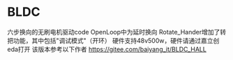 # BLDC
六步换向的无刷电机驱动code
OpenLoop中为延时换向
Rotate_Hander增加了转把功能，其中包括"调试模式"（开环）
硬件支持48v500w，硬件请通过嘉立创eda打开
该版本参考以下作者
https://gitee.com/baiyang_it/BLDC_HALL